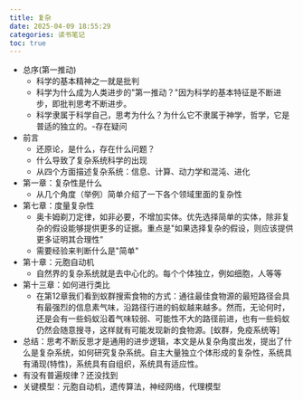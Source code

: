 ```yaml
---
title: 复杂
date: 2025-04-09 18:55:29 
categories: 读书笔记
toc: true
---
```


- 总序(第一推动)
    - 科学的基本精神之一就是批判
    - 科学为什么成为人类进步的"第一推动？"因为科学的基本特征是不断进步，即批判思考不断进步。
    - 科学隶属于科学自己，思考为什么？为什么它不隶属于神学，哲学，它是普适的独立的。-存在疑问
- 前言
    - 还原论，是什么，存在什么问题？
    - 什么导致了复杂系统科学的出现
    - 从四个方面描述复杂系统：信息、计算、动力学和混沌、进化
- 第一章：复杂性是什么
    - 从几个角度（举例）简单介绍了一下各个领域里面的复杂性
- 第七章：度量复杂性
    - 奥卡姆剃刀定律，如非必要，不增加实体。优先选择简单的实体，除非复杂的假设能够提供更多的证据。重点是"如果选择复杂的假设，则应该提供更多证明其合理性"
    - 需要经验来判断什么是"简单"
- 第十章：元胞自动机
    - 自然界的复杂系统就是去中心化的。每个个体独立，例如细胞，人等等
- 第十三章：如何进行类比
    - 在第12章我们看到蚁群搜索食物的方式：通往最佳食物源的最短路径会具有最强烈的信息素气味，沿路径行进的蚂蚁越来越多。然而，无论何时，还是会有一些蚂蚁沿着气味较弱、可能性不大的路径前进，也有一些蚂蚁仍然会随意搜寻，这样就有可能发现新的食物源。[蚁群，免疫系统等]
- 总结：思考不断反思才是通用的进步逻辑，本文是从复杂角度出发，提出了什么是复杂系统，如何研究复杂系统。自主大量独立个体形成的复杂性，系统具有涌现(特性)，系统具有自组织，系统具有适应性。
- 有没有普遍规律？还没找到
- 关键模型：元胞自动机，遗传算法，神经网络，代理模型